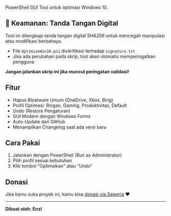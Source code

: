 PowerShell GUI Tool untuk optimasi Windows 10.

## 🔐 Keamanan: Tanda Tangan Digital

Tool ini dilengkapi tanda tangan digital SHA256 untuk mencegah manipulasi atau modifikasi berbahaya.

- File `OptimizeWin10.ps1` diverifikasi terhadap `signature.txt`
- Jika ada perubahan pada skrip, tool akan otomatis memperingatkan pengguna

**Jangan jalankan skrip ini jika muncul peringatan validasi!**

## Fitur

- Hapus Bloatware Umum (OneDrive, Xbox, Bing)
- Profil Optimasi: Ringan, Gaming, Produktivitas, Default
- Undo (Restore Pengaturan)
- GUI Modern dengan Windows Forms
- Auto-Update dari GitHub
- Menampilkan Changelog saat ada versi baru

## Cara Pakai

1. Jalankan dengan PowerShell (Run as Administrator)
2. Pilih profil sesuai kebutuhan
3. Klik tombol "Optimalkan" atau "Undo"

## Donasi

Jika kamu suka proyek ini, kamu bisa [donasi via Saweria](https://saweria.co/NoAimNation) ❤️

---
**Dibuat oleh: Enzl**
